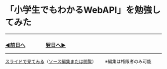 # 「小学生でもわかるWebAPI」を勉強してみた

---
### [◀️前日へ](https://github.com/yuasys/chatty-journal/blob/main/2023/03/2023-03-27.md)&emsp;&emsp;&emsp;&emsp;[翌日へ▶️](https://github.com/yuasys/chatty-journal/blob/main/2023/03/2023-03-29.md)

---


[スライドで見てみる](https://hackmd.io/@yuasys/r1CKR4kWn#)（[ソース編集または閲覧](https://hackmd.io/@yuasys/r1CKR4kWn/edit)）&emsp;&emsp;※編集は権限者のみ可能
